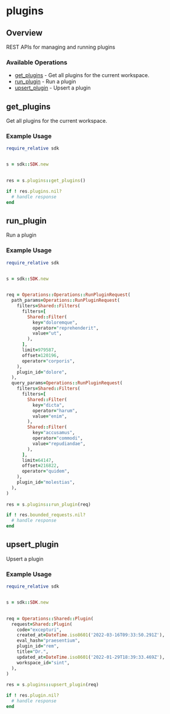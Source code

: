 # plugins

## Overview

REST APIs for managing and running plugins

### Available Operations

* [get_plugins](#get_plugins) - Get all plugins for the current workspace.
* [run_plugin](#run_plugin) - Run a plugin
* [upsert_plugin](#upsert_plugin) - Upsert a plugin

## get_plugins

Get all plugins for the current workspace.

### Example Usage

```ruby
require_relative sdk


s = sdk::SDK.new

    
res = s.plugins::get_plugins()

if ! res.plugins.nil?
  # handle response
end

```

## run_plugin

Run a plugin

### Example Usage

```ruby
require_relative sdk


s = sdk::SDK.new

   
req = Operations::Operations::RunPluginRequest(
  path_params=Operations::RunPluginRequest(
    filters=Shared::Filters(
      filters=[
        Shared::Filter(
          key="doloremque",
          operator="reprehenderit",
          value="ut",
        ),
      ],
      limit=979587,
      offset=120196,
      operator="corporis",
    ),
    plugin_id="dolore",
  ),
  query_params=Operations::RunPluginRequest(
    filters=Shared::Filters(
      filters=[
        Shared::Filter(
          key="dicta",
          operator="harum",
          value="enim",
        ),
        Shared::Filter(
          key="accusamus",
          operator="commodi",
          value="repudiandae",
        ),
      ],
      limit=64147,
      offset=216822,
      operator="quidem",
    ),
    plugin_id="molestias",
  ),
)
    
res = s.plugins::run_plugin(req)

if ! res.bounded_requests.nil?
  # handle response
end

```

## upsert_plugin

Upsert a plugin

### Example Usage

```ruby
require_relative sdk


s = sdk::SDK.new

   
req = Operations::Shared::Plugin(
  request=Shared::Plugin(
    code="excepturi",
    created_at=DateTime.iso8601('2022-03-16T09:33:50.291Z'),
    eval_hash="praesentium",
    plugin_id="rem",
    title="Dr.",
    updated_at=DateTime.iso8601('2022-01-29T18:39:33.469Z'),
    workspace_id="sint",
  ),
)
    
res = s.plugins::upsert_plugin(req)

if ! res.plugin.nil?
  # handle response
end

```
